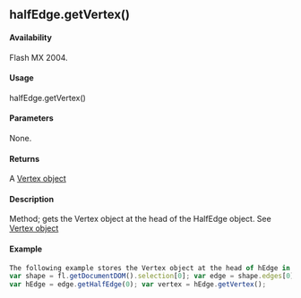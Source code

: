 ## halfEdge.getVertex()

#### Availability

Flash MX 2004.

#### Usage

halfEdge.getVertex()

#### Parameters

None.

#### Returns

A [Vertex object](../Vertex_object/vertex_summary.md)

#### Description

Method; gets the Vertex object at the head of the HalfEdge object. See [Vertex object](../Vertex_object/vertex_summary.md)

#### Example

```javascript
The following example stores the Vertex object at the head of hEdge in the vertex variable:
var shape = fl.getDocumentDOM().selection[0]; var edge = shape.edges[0];
var hEdge = edge.getHalfEdge(0); var vertex = hEdge.getVertex();

```